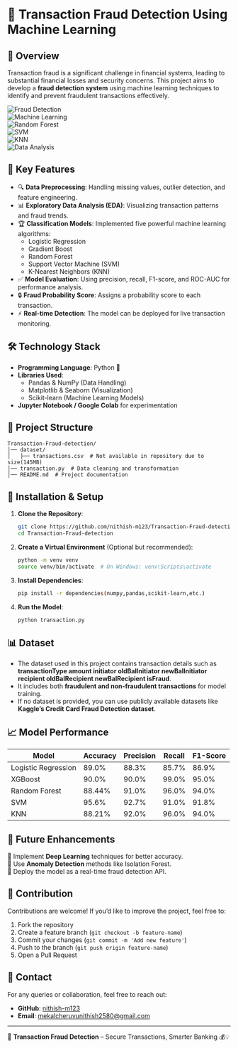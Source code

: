 # 🚀 Transaction Fraud Detection Using Machine Learning

## 📌 Overview
Transaction fraud is a significant challenge in financial systems, leading to substantial financial losses and security concerns. This project aims to develop a **fraud detection system** using machine learning techniques to identify and prevent fraudulent transactions effectively.

![Fraud Detection](https://img.shields.io/badge/Fraud%20Detection-Secure%20Transactions-red?style=for-the-badge&logo=databricks&logoColor=white)  
![Machine Learning](https://img.shields.io/badge/Machine%20Learning-Model%20Training-blue?style=for-the-badge&logo=scikitlearn&logoColor=white)  
![Random Forest](https://img.shields.io/badge/Random%20Forest-Classification-green?style=for-the-badge&logo=python&logoColor=white)  
![SVM](https://img.shields.io/badge/SVM-Support%20Vector%20Machine-purple?style=for-the-badge&logo=scikitlearn&logoColor=white)  
![KNN](https://img.shields.io/badge/KNN-K--Nearest%20Neighbors-orange?style=for-the-badge&logo=python&logoColor=white)  
![Data Analysis](https://img.shields.io/badge/Data%20Analysis-EDA%20&%20Feature%20Engineering-yellow?style=for-the-badge&logo=pandas&logoColor=white)  

## 🎯 Key Features
- 🔍 **Data Preprocessing**: Handling missing values, outlier detection, and feature engineering.
- 📊 **Exploratory Data Analysis (EDA)**: Visualizing transaction patterns and fraud trends.
- 🏆 **Classification Models**: Implemented five powerful machine learning algorithms:
  - Logistic Regression
  - Gradient Boost
  - Random Forest
  - Support Vector Machine (SVM)
  - K-Nearest Neighbors (KNN)
- ✅ **Model Evaluation**: Using precision, recall, F1-score, and ROC-AUC for performance analysis.
- 🔒 **Fraud Probability Score**: Assigns a probability score to each transaction.
- ⚡ **Real-time Detection**: The model can be deployed for live transaction monitoring.

## 🛠️ Technology Stack
- **Programming Language**: Python 🐍
- **Libraries Used**:
  - Pandas & NumPy (Data Handling)
  - Matplotlib & Seaborn (Visualization)
  - Scikit-learn (Machine Learning Models)
- **Jupyter Notebook / Google Colab** for experimentation

## 📂 Project Structure
```
Transaction-Fraud-detection/
│── dataset/
│   ├── transactions.csv  # Not available in repository due to size(145MB)
│── transaction.py  # Data cleaning and transformation
│── README.md  # Project documentation
```

## 🚀 Installation & Setup
1. **Clone the Repository**:
   ```bash
   git clone https://github.com/nithish-m123/Transaction-Fraud-detection.git
   cd Transaction-Fraud-detection
   ```
2. **Create a Virtual Environment** (Optional but recommended):
   ```bash
   python -m venv venv
   source venv/bin/activate  # On Windows: venv\Scripts\activate
   ```
3. **Install Dependencies**:
   ```bash
   pip install -r dependencies(numpy,pandas,scikit-learn,etc.)
   ```
4. **Run the Model**:
   ```bash
   python transaction.py
   ```

## 📊 Dataset
- The dataset used in this project contains transaction details such as **transactionType	amount	initiator	oldBalInitiator	newBalInitiator	recipient	oldBalRecipient	newBalRecipient	isFraud**.
- It includes both **fraudulent and non-fraudulent transactions** for model training.
- If no dataset is provided, you can use publicly available datasets like **Kaggle’s Credit Card Fraud Detection dataset**.

## 📈 Model Performance
| Model                  | Accuracy | Precision | Recall | F1-Score |
|------------------------|----------|-----------|--------|----------|
| Logistic Regression   | 89.0%    | 88.3%     | 85.7%  | 86.9%    |
| XGBoost              | 90.0%    | 90.0%     | 99.0%  | 95.0%    |
| Random Forest       | 88.44%    | 91.0%     | 96.0%  | 94.0%    |
| SVM                 | 95.6%    | 92.7%     | 91.0%  | 91.8%    |
| KNN                 | 88.21%    | 92.0%     | 96.0%  | 94.0%    |

## 📌 Future Enhancements
🔹 Implement **Deep Learning** techniques for better accuracy.  
🔹 Use **Anomaly Detection** methods like Isolation Forest.  
🔹 Deploy the model as a real-time fraud detection API.  

## 🤝 Contribution
Contributions are welcome! If you’d like to improve the project, feel free to:
1. Fork the repository
2. Create a feature branch (`git checkout -b feature-name`)
3. Commit your changes (`git commit -m 'Add new feature'`)
4. Push to the branch (`git push origin feature-name`)
5. Open a Pull Request

## 📧 Contact
For any queries or collaboration, feel free to reach out:
- **GitHub**: [nithish-m123](https://github.com/nithish-m123)
- **Email**: mekalcheruvunithish2580@gmail.com

---
🚀 **Transaction Fraud Detection** – Secure Transactions, Smarter Banking 💰💡

